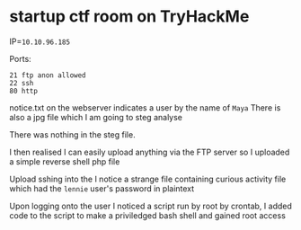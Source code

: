 # startup ctf room on TryHackMe

IP=`10.10.96.185`

Ports:
```
21 ftp anon allowed
22 ssh
80 http
```
notice.txt on the webserver indicates a user by the name of `Maya`
There is also a jpg file which I am going to steg analyse

There was nothing in the steg file.

I then realised I can easily upload anything via the FTP server so I uploaded a simple reverse shell php file

Upload sshing into the I notice a strange file containing curious activity file which had the `lennie` user's password in plaintext

Upon logging onto the user I noticed a script run by root by crontab, I added code to the script to make a priviledged bash shell and gained root access
